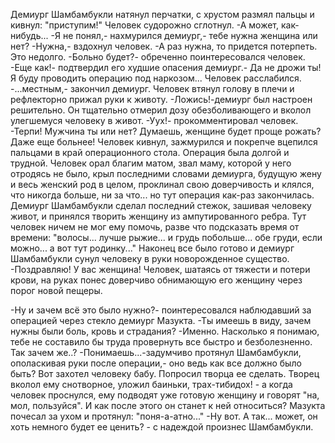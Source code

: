   Демиург Шамбамбукли натянул перчатки, с хрустом размял пальцы и кивнул: "приступим!"
Человек судорожно сглотнул.
-А может, как-нибудь...
-Я не понял,- нахмурился демиург,- тебе нужна женщина или нет?
-Нужна,- вздохнул человек.
-А раз нужна, то придется потерпеть. Это недолго.
-Больно будет?- обреченно поинтересовался человек.
-Еще как!- подтвердил его худшие опасения демиург.- Да не дрожи ты! Я буду проводить операцию под наркозом...
Человек расслабился.
-...местным,- закончил демиург.
Человек втянул голову в плечи и рефлекторно прижал руки к животу.
-Ложись!-демиург был настроен решительно. Он тщательно отмерил дозу обезболивающего и вколол улегшемуся человеку в живот.
-Уух!- прокомментировал человек.
-Терпи! Мужчина ты или нет? Думаешь, женщине будет проще рожать? Даже еще больнее!
Человек кивнул, зажмурился и покрепче вцепился пальцами в край операционного стола.
Операция была долгой и трудной. Человек орал благим матом, звал маму, которой у него отродясь не было, крыл последними словами демиурга, будущую жену и весь женский род в целом, проклинал свою доверчивость и клялся, что никогда больше, ни за что... но тут операция как-раз закончилась.
Демиург Шамбамбукли сделал последний стежок, зашивая человеку живот, и принялся творить женщину из ампутированного ребра. Тут человек ничем не мог ему помочь, разве что подсказать время от времени: "волосы... лучше рыжие... и грудь побольше... обе груди, если можно... а вот тут родинку..."
Наконец все было готово и демиург Шамбамбукли сунул человеку в руки новорожденное существо.
-Поздравляю! У вас женщина!
Человек, шатаясь от тяжести и потери крови, на руках понес доверчиво обнимающую его женщину через порог новой пещеры.

-Ну и зачем всё это было нужно?- поинтересовался наблюдавший за операцией через стекло демиург Мазукта.
-Ты имеешь в виду, зачем нужны были боль, кровь и страдания?
-Именно. Насколько я понимаю, тебе не составило бы труда провернуть все быстро и безболезненно. Так зачем же..?
-Понимаешь...-задумчиво протянул Шамбамбукли, ополаскивая руки после операции,- оно ведь как все должно было быть? Вот захотел человеку бабу. Попросил творца ее сделать. Творец вколол ему снотворное, уложил баиньки, трах-тибидох! - а когда человек проснулся, ему подводят уже готовую женщину и говорят "на, мол, пользуйся". И как после этого он станет к ней относиться?
Мазукта почесал за ухом и протянул: "поня-а-атно..."
-Ну вот. А так... может, он хоть немного будет ее ценить? - с надеждой произнес Шамбамбукли.      